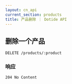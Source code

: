 ```yaml
---
layout: cn_api
current_section: products
title: 产品删除 ｜ Dotide API
---
```


## 删除一个产品

    DELETE /products/:product

### 响应

    204 No Content
